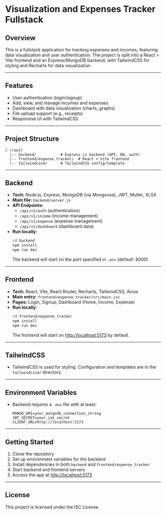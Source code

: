 # Visualization and Expenses Tracker Fullstack

## Overview
This is a fullstack application for tracking expenses and incomes, featuring data visualization and user authentication. The project is split into a React + Vite frontend and an Express/MongoDB backend, with TailwindCSS for styling and Recharts for data visualization.

---

## Features
- User authentication (login/signup)
- Add, view, and manage incomes and expenses
- Dashboard with data visualization (charts, graphs)
- File upload support (e.g., receipts)
- Responsive UI with TailwindCSS

---

## Project Structure
```
/ (root)
  |-- backend/           # Express.js backend (API, DB, auth)
  |-- frontend/expense_tracker/  # React + Vite frontend
  |-- tailwindcss4/      # TailwindCSS config/template
```

---

## Backend
- **Tech:** Node.js, Express, MongoDB (via Mongoose), JWT, Multer, XLSX
- **Main file:** `backend/server.js`
- **API Endpoints:**
  - `/api/v1/auth` (authentication)
  - `/api/v1/income` (income management)
  - `/api/v1/expense` (expense management)
  - `/api/v1/dashboard` (dashboard data)
- **Run locally:**
  ```bash
  cd backend
  npm install
  npm run dev
  ```
  The backend will start on the port specified in `.env` (default: 8000).

---

## Frontend
- **Tech:** React, Vite, React Router, Recharts, TailwindCSS, Axios
- **Main entry:** `frontend/expense_tracker/src/main.jsx`
- **Pages:** Login, Signup, Dashboard (Home, Income, Expense)
- **Run locally:**
  ```bash
  cd frontend/expense_tracker
  npm install
  npm run dev
  ```
  The frontend will start on [http://localhost:5173](http://localhost:5173) by default.

---

## TailwindCSS
- TailwindCSS is used for styling. Configuration and templates are in the `tailwindcss4/` directory.

---

## Environment Variables
- Backend requires a `.env` file with at least:
  ```env
  MONGO_URI=your_mongodb_connection_string
  JWT_SECRET=your_jwt_secret
  CLIENT_URL=http://localhost:5173
  ```

---

## Getting Started
1. Clone the repository
2. Set up environment variables for the backend
3. Install dependencies in both `backend` and `frontend/expense_tracker`
4. Start backend and frontend servers
5. Access the app at [http://localhost:5173](http://localhost:5173)

---

## License
This project is licensed under the ISC License. 